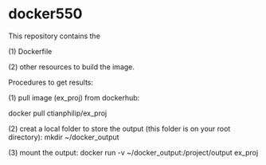 # docker550

This repository contains the 

(1) Dockerfile

(2) other resources to build the image.


Procedures to get results:

(1) pull image (ex_proj) from dockerhub:

docker pull ctianphilip/ex_proj

(2) creat a local folder to store the output (this folder is on your root directory):
mkdir ~/docker_output

(3) mount the output:
docker run -v ~/docker_output:/project/output ex_proj

